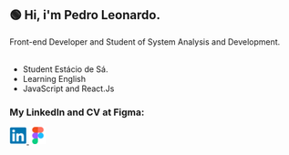 <h2> 🟢 Hi, i'm Pedro Leonardo.</h2>
Front-end Developer and Student of System Analysis and Development.<br></br>
 

 <ul>
 <li>Student Estácio de Sá.</li>
 <li>Learning English</li>
 <li>JavaScript and React.Js</li>
</ul>

 <h3/>My LinkedIn and CV at Figma:</h3>

 <div id="badges">
  <a href = "https://www.linkedin.com/in/pedroleodev" target="_blank">
    <img src="https://github.com/devicons/devicon/blob/master/icons/linkedin/linkedin-original.svg" title="Linkedin" alt="Linkedin" width="30" height="30"/>
  </a>
  <a href ="https://www.figma.com/file/v01UJTdziL4Z5nyeXS4RRL/Curriculo?node-id=0%3A1&t=8pCEzTx6wfqK40Er-1" target="_blank">
  <img src="https://github.com/devicons/devicon/blob/master/icons/figma/figma-original.svg" title="Figma" alt="Figma" width="30" height="30">
  </a>
</div>







